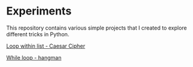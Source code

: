# Experiments

This repository contains various simple projects that I created to explore different tricks in Python.

[Loop within list - Caesar Cipher](https://github.com/hoytlui/Experiments/tree/main/Loop%20within%20list%20-%20Caesar%20Cipher)

[While loop - hangman](https://github.com/hoytlui/Experiments/tree/main/While%20loop%20-%20hangman)
